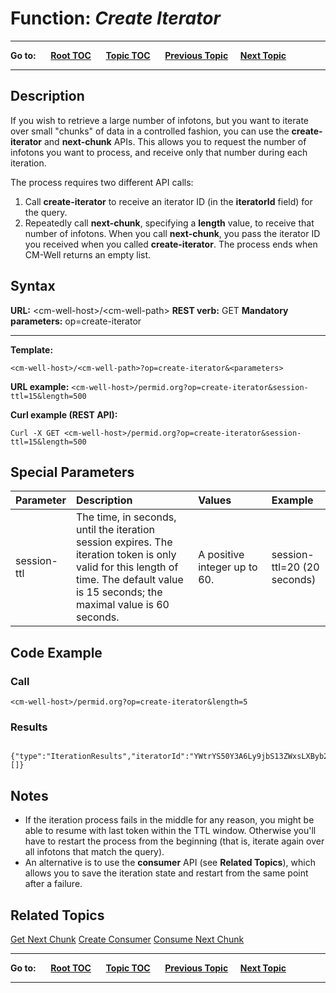 # Function: *Create Iterator*

----

**Go to:** &nbsp;&nbsp;&nbsp;&nbsp; [**Root TOC**](CM-Well.RootTOC.md) &nbsp;&nbsp;&nbsp;&nbsp; [**Topic TOC**](API.TOC.md) &nbsp;&nbsp;&nbsp;&nbsp; [**Previous Topic**](API.Stream.StreamInfotons.md)&nbsp;&nbsp;&nbsp;&nbsp; [**Next Topic**](API.Stream.GetNextChunk.md)  

----

## Description
If you wish to retrieve a large number of infotons, but you want to iterate over small "chunks" of data in a controlled fashion, you can use the **create-iterator** and **next-chunk** APIs. This allows you to request the number of infotons you want to process, and receive only that number during each iteration.

The process requires two different API calls:
1. Call **create-iterator** to receive an iterator ID (in the **iteratorId** field) for the query.
2. Repeatedly call **next-chunk**, specifying a **length** value, to receive that number of infotons. When you call **next-chunk**, you pass the iterator ID you received when you called **create-iterator**. The process ends when CM-Well returns an empty list.

## Syntax

**URL:** \<cm-well-host\>/\<cm-well-path\>
**REST verb:** GET
**Mandatory parameters:** op=create-iterator

----------

**Template:**

    <cm-well-host>/<cm-well-path>?op=create-iterator&<parameters>

**URL example:**
   `<cm-well-host>/permid.org?op=create-iterator&session-ttl=15&length=500`

**Curl example (REST API):**

    Curl -X GET <cm-well-host>/permid.org?op=create-iterator&session-ttl=15&length=500

## Special Parameters

Parameter | Description&nbsp;&nbsp;&nbsp;&nbsp;&nbsp;&nbsp; |  Values&nbsp;&nbsp;&nbsp;&nbsp;&nbsp;&nbsp;&nbsp;&nbsp;&nbsp;&nbsp; | Example
:----------|:-------------|:--------|:---------
session-ttl | The time, in seconds, until the iteration session expires. The iteration token is only valid for this length of time. The default value is 15 seconds; the maximal value is 60 seconds. | A positive integer up to 60. | session-ttl=20 (20 seconds)

## Code Example

### Call

    <cm-well-host>/permid.org?op=create-iterator&length=5

### Results
       {"type":"IterationResults","iteratorId":"YWtrYS50Y3A6Ly9jbS13ZWxsLXByb2RAMTAuMjA0LjE3Ny40OjM5MjczL3VzZXIvJHVEaSMtMTEzMjgyNDQ5OA","totalHits":90964672,"infotons":[]}

## Notes

* If the iteration process fails in the middle for any reason, you might be able to resume with last token within the TTL window. Otherwise you'll have to restart the process from the beginning (that is, iterate again over all infotons that match the query).
* An alternative is to use the **consumer** API (see **Related Topics**), which allows you to save the iteration state and restart from the same point after a failure.

## Related Topics
[Get Next Chunk](API.Stream.GetNextChunk.md)
[Create Consumer](API.Stream.CreateConsumer.md)
[Consume Next Chunk](API.Stream.ConsumeNextChunk.md)



----

**Go to:** &nbsp;&nbsp;&nbsp;&nbsp; [**Root TOC**](CM-Well.RootTOC.md) &nbsp;&nbsp;&nbsp;&nbsp; [**Topic TOC**](API.TOC.md) &nbsp;&nbsp;&nbsp;&nbsp; [**Previous Topic**](API.Stream.StreamInfotons.md)&nbsp;&nbsp;&nbsp;&nbsp; [**Next Topic**](API.Stream.GetNextChunk.md)  

----
